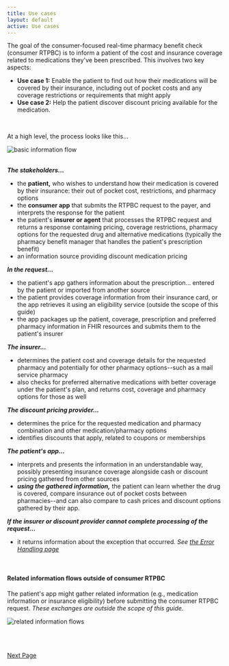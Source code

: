 ```yaml
---
title: Use cases
layout: default
active: Use cases
---
```



The goal of the consumer-focused real-time pharmacy benefit check (consumer RTPBC) is to inform a patient of the cost and insurance coverage related to medications they've been prescribed. This involves two key aspects:
* **Use case 1:** Enable the patient to find out how their medications will be covered by their insurance, including out of pocket costs and any coverage restrictions or requirements that might apply
* **Use case 2:** Help the patient discover discount pricing available for the medication. 

<br>

At a high level, the process looks like this...
 
<div><img src="https://www.frankmckinney.com/carin-rtpbc/basic-info-flow.png" alt="basic information flow"></div><br>

***The stakeholders...***
* the **patient,** who wishes to understand how their medication is covered by their insurance: their out of pocket cost, restrictions, and pharmacy options
* the **consumer app** that submits the RTPBC request to the payer, and interprets the response for the patient
* the patient's **insurer or agent** that processes the RTPBC request and returns a response containing pricing, coverage restrictions, pharmacy options for the requested drug and alternative medications (typically the pharmacy benefit manager that handles the patient's prescription benefit) 
* an information source providing discount medication pricing 

***In the request...***
*  the patient's app gathers information about the prescription... entered by the patient or imported from another source
*  the patient provides coverage information from their insurance card, or the app retrieves it using an eligibility service (outside the scope of this guide)
*  the app packages up the patient, coverage, prescription and preferred pharmacy information in FHIR resources and submits them to the patient's insurer

***The insurer...***
*  determines the patient cost and coverage details for the requested pharmacy and potentially for other pharmacy options--such as a mail service pharmacy
*  also checks for preferred alternative medications with better coverage under the patient's plan, and returns cost, coverage and pharmacy options for those as well

***The discount pricing provider...***
*  determines the price for the requested medication and pharmacy combination and other medication/pharmacy options
*  identifies discounts that apply, related to coupons or memberships

***The patient's app...***
*  interprets and presents the information in an understandable way, possibly presenting insurance coverage alongside cash or discount pricing gathered from other sources
*  ***using the gathered information,*** the patient can learn whether the drug is covered, compare insurance out of pocket costs between pharmacies--and can also compare to cash prices and discount options gathered by their app.

***If the insurer or discount provider cannot complete processing of the request...***
*  it returns information about the exception that occurred. *See <a href="Error_handling.html">the Error Handling page</a>*

<br>

#### Related information flows outside of consumer RTPBC
The patient's app might gather related information (e.g., medication information or insurance eligibility) before submitting the consumer RTPBC request. 
*These exchanges are outside the scope of this guide.*
<br>
<div><img src="https://www.frankmckinney.com/carin-rtpbc/related-info-flows.png" alt="related information flows"></div>

<br><br>



[Next Page](Information_content_and_FHIR_resources.html)